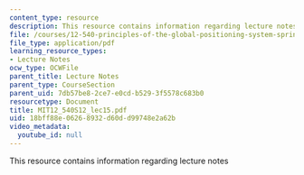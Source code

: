 ```yaml
---
content_type: resource
description: This resource contains information regarding lecture notes
file: /courses/12-540-principles-of-the-global-positioning-system-spring-2012/18bff88e06268932d60dd99748e2a62b_MIT12_540S12_lec15.pdf
file_type: application/pdf
learning_resource_types:
- Lecture Notes
ocw_type: OCWFile
parent_title: Lecture Notes
parent_type: CourseSection
parent_uid: 7db57be8-2ce7-e0cd-b529-3f5578c683b0
resourcetype: Document
title: MIT12_540S12_lec15.pdf
uid: 18bff88e-0626-8932-d60d-d99748e2a62b
video_metadata:
  youtube_id: null
---
```

This resource contains information regarding lecture notes

